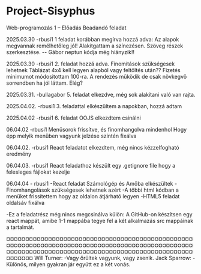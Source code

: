 # Project-Sisyphus
Web-programozás 1 – Előadás Beadandó feladat 

2025.03.30 -rbusi1
1 feladat korábban megírva hozzá adva: 
Az alapok megvannak remélhetőleg jól!
Alakítgattam a színezésen.
Szöveg részek szerkesztése. -- Gábor neptun kódja még hiányzik!!

2025.03.30 -rbusi1
2. feladat hozzá adva.
Finomítások szükségesek lehetnek
Táblázat 4x4 kell legyen alapból vagy feltöltés után??
Fizetés minimumot módositottam 100-ra.
A rendezés működik de csak növkegvő sorrendben ha jól láttam. Elég?

2025.03.31. -bullagabor
5. feladat elkezdve, még sok alakítani való van rajta.

2025.04.02. -rbusi1
3. feladattal elkészültem a napokban, hozzá adtam

2025.04.02 -rbusi1
6. feladat OOJS  elkezdtem csinálni

06.04.02 -rbusi1
Menüsorok frissítve, és finomhangolva mindenhol
Hogy épp melyik menüben vagyunk jelzése szintén fixálva

06.04.02. -rbusi1
React feladatot elkezdtem, még nincs kézzelfogható eredmény

06.04.03. -rbusi1
React feladathoz készült egy .getignore file hogy a felesleges fájlokat kezelje 

06.04.04 - rbusi1
-React feladat Számológép és Amőba elkészültek 
-Finomhangolások szükségesek lehetnek azért
-A többi html kódban a menüket frissítettem hogy az oldalon átjárható legyen
-HTML5 feladat oldalsáv fixálva

-Ez a feladatrész még nincs megcsinálva külön: A GitHub-on készítsen egy react mappát, amibe 1-1 mappába tegye fel a két alkalmazás src mappáinak a tartalmát.

¤¤¤¤¤¤¤¤¤¤¤¤¤¤¤¤¤¤¤¤¤¤¤¤¤¤¤¤¤¤¤¤¤¤¤¤¤¤¤¤¤¤¤¤¤¤¤¤¤¤¤¤¤¤¤¤¤¤¤¤¤¤¤¤¤¤¤¤¤¤¤¤¤¤¤¤¤¤¤¤¤¤¤¤¤¤¤¤¤¤¤¤¤¤¤¤¤¤¤¤¤¤¤¤¤¤¤¤¤¤¤¤¤¤¤¤¤¤¤¤¤¤¤¤¤¤¤¤¤¤¤¤¤¤¤¤¤¤¤¤¤¤¤¤¤¤¤¤¤¤¤¤¤¤
Will Turner:
-Vagy őrültek vagyunk, vagy zsenik.
Jack Sparrow:
-Különös, milyen gyakran jár együtt ez a két vonás.


 
